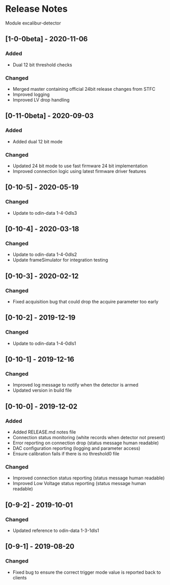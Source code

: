 # Release Notes

Module excalibur-detector

## [1-0-0beta] - 2020-11-06
### Added
- Dual 12 bit threshold checks

### Changed
- Merged master containing official 24bit release changes from STFC
- Improved logging
- Improved LV drop handling

## [0-11-0beta] - 2020-09-03
### Added
- Added dual 12 bit mode

### Changed
- Updated 24 bit mode to use fast firmware 24 bit implementation
- Improved connection logic using latest firmware driver features

## [0-10-5] - 2020-05-19
### Changed
- Update to odin-data 1-4-0dls3

## [0-10-4] - 2020-03-18
### Changed
- Update to odin-data 1-4-0dls2
- Update frameSimulator for integration testing

## [0-10-3] - 2020-02-12
### Changed
- Fixed acquisition bug that could drop the acquire parameter too early

## [0-10-2] - 2019-12-19
### Changed
- Update to odin-data 1-4-0dls1

## [0-10-1] - 2019-12-16
### Changed
- Improved log message to notify when the detector is armed
- Updated version in build file

## [0-10-0] - 2019-12-02
### Added
- Added RELEASE.md notes file
- Connection status monitoring (white records when detector not present)
- Error reporting on connection drop (status message human readable)
- DAC configuration reporting (logging and parameter access)
- Ensure calibration fails if there is no threshold0 file

### Changed
- Improved connection status reporting (status message human readable)
- Improved Low Voltage status reporting (status message human readable)

## [0-9-2] - 2019-10-01
### Changed
- Updated reference to odin-data 1-3-1dls1

## [0-9-1] - 2019-08-20
### Changed
- Fixed bug to ensure the correct trigger mode value is reported back to clients

